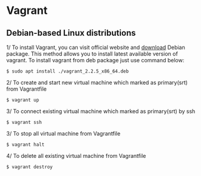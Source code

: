 # Vagrant

## Debian-based Linux distributions

1/ To install Vagrant, you can visit official website and [download](https://www.vagrantup.com/downloads.html) Debian package.
This method allows you to install latest available version of vagrant.
To install vagrant from deb package just use command below:
```
$ sudo apt install ./vagrant_2.2.5_x86_64.deb
```

2/ To create and start new virtual machine which marked as primary(srt) from Vagrantfile
```
$ vagrant up
```

3/ To connect existing virtual machine which marked as primary(srt) by ssh
```
$ vagrant ssh
```

3/ To stop all virtual machine from Vagrantfile
```
$ vagrant halt
```

4/ To delete all existing virtual machine from Vagrantfile
```
$ vagrant destroy
```
